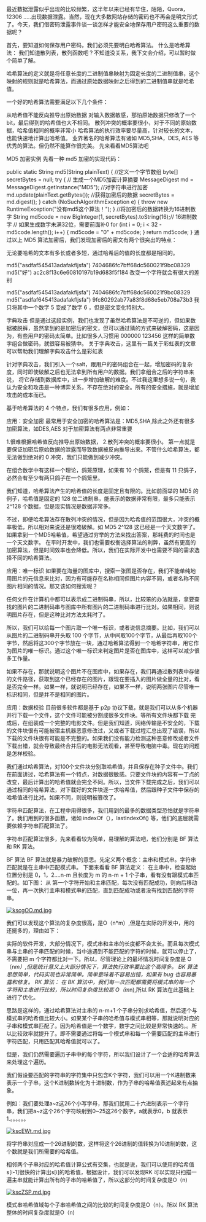 
最近数据泄露似乎出现的比较频繁，这半年以来已经有华住，陌陌，Quora，12306 …..出现数据泄露。当然，现在大多数网站存储的密码也不再会是明文形式了。今天，我们借密码泄露事件谈一谈怎样才能安全地保存用户密码这么重要的数据呢？

首先，要知道如何保存用户密码，我们必须先要明白哈希算法。
什么是哈希算法：
我们知道散列表，散列函数吧？不知道没关系，我下文会介绍，可以暂时做个简单了解。

哈希算法的定义就是将任意长度的二进制值串映射为固定长度的二进制值串，这个映射的规则就是哈希算法，而通过原始数据映射之后得到的二进制值串就是哈希值。

一个好的哈希算法需要满足以下几个条件：

从哈希值不能反向推导出原始数据
对输入数据敏感，那怕原始数据只修改了一个bit，最后得到的哈希值也大不相同。
散列冲突的概率要很小，对于不同的原始数据，哈希值相同的概率非常小
哈希算法的执行效率要尽量高，针对较长的文本，也能快速地计算出哈希值。
业界著名的哈希算法有诸如 MD5,SHA，DES, AES 等优秀的算法。但仍然不能算作很完美。
先来看看MD5算法吧

MD5 加密实例
先看一种 md5 加密的实现代码：

 
public static String md5(String plainText) {
    //定义一个字节数组
    byte[] secretBytes = null;
    try {
        // 生成一个MD5加密计算摘要
        MessageDigest md = MessageDigest.getInstance("MD5");
        //对字符串进行加密
        md.update(plainText.getBytes());
        //获得加密后的数据
        secretBytes = md.digest();
    } catch (NoSuchAlgorithmException e) {
        throw new RuntimeException("没有md5这个算法！");
    }
    //将加密后的数据转换为16进制数字
    String md5code = new BigInteger(1, secretBytes).toString(16);// 16进制数字
    // 如果生成数字未满32位，需要前面补0
    for (int i = 0; i < 32 - md5code.length(); i++) {
        md5code = "0" + md5code;
    }
    return md5code;
}
通过以上 MD5 算法加密后，我们发现加密后的密文有两个很突出的特点：

无论要哈希的文本有多长或者多短，通过哈希后的值的长度都是相同的。

md5("asdfaf545413adafakfljsfa")  7404686fc7bff68dc560021f9bc08329
md5("好")                        ac2c8f13c6e60810197b19d683f5f184
改变一个字符就会有很大的差别

md5("asdfaf545413adafakfljsfa")  7404686fc7bff68dc560021f9bc08329
md5("asdfaf645413adafakfljsfa")  9fc80292ab77a83f8d68e5eb708a73b3
我只将其中一个数字 5 变成了数字 6 ，但是密文变化特别大。

字典攻击
但是通过这段实例，我们也发现了虽然哈希算法是不可逆的，但如果数据被脱裤，虽然拿到的是加密后的密文，但可以通过猜的方式来破解密码，这是因为，有些用户的密码太简单。比如很多人习惯用
000000 123456 这样的简单数字组合做密码，就很容易被猜中。 关于字典攻击，这里有一篇关于彩虹表的文章可以帮助我们理解字典攻击什么是彩虹表

针对字典攻击，我们引入一个salt，跟用户的密码组合在一起，增加密码的复杂度，同时即使破解之后也无法拿到所有用户的数据。我们拿组合之后的字符串来说，
将它存储到数据库中，进一步增加破解的难度。不过我这里想多说一句，我认为安全和攻击是一种博弈关系，不存在绝对的安全。所有的安全措施，就是增加攻击的成本而已。

基于哈希算法的 4 个特点，我们有很多应用，例如：

应用：安全加密
最常用于安全加密的哈希算法是：MD5,SHA,除此之外还有很多加密算法，如DES,AES
对于加密算法有两点非常重要

1.很难根据哈希值反向推导出原始数据，
2.散列冲突的概率要很小。
第一点就是要保证加密后原始数据的泄露而导致数据被反向推导出来。不管什么哈希算法，都无法做到绝对的 0 冲突，我们只能做到减少冲突。

在组合数学中有这样一个理论，鸽笼原理，如果有 10 个鸽笼，但是有 11 只鸽子，必然会有至少有两只鸽子在一个鸽笼里。

我们知道，哈希算法产生的哈希值的长度是固定且有限的。比如前面举的 MD5 的例子，哈希值是固定的 128 位二进制串，能表示的数据非常有限，最多只能表示 2^128 个数据，但是现实情况是数据非常多。

不过，即便哈希算法存在散列冲突的情况，但是因为哈希值的范围很大，冲突的概率极低，所以相对来说还是很难破解。如 MD5 2^128 这已经是一个天文数字了。
如果拿到一个MD5哈希值，希望通过穷举的方法来找出答案，那耗费的时间也是一个天文数字。
在平时开发中，我们也需要权衡选择算法的利弊，虽然有更高的加密算法，但是时间效率也会降低。所以，我们在实际开发中也需要不同的需求选择不同的哈希算法。

应用：唯一标识
如果要在海量的图库中，搜索一张图是否存在，我们不能单纯地用图片的元信息来比对，因为有可能存在名称相同但图片内容不同，或者名称不同图片相同的情况。那又该如何搜索呢？

任何文件在计算机中都可以表示成二进制码串，所以，比较笨的办法就是，拿要查找的图片的二进制码串与图库中所有图片的二进制码串进行比对。如果相同，则说明图片存在，但是这种比对方法太耗时了。

所以，我们可以给每一个图片取一个唯一标识，或者说信息摘要。比如，我们可以从图片的二进制码串开头取 100 个字节，从中间取100个字节，从最后再取100个字节，然后将这300个字节放在一块，通过哈希算法得到一个哈希字符串，用它作为图片的唯一标识。通过这个唯一标识来判定图片是否在图库中，这样可以减少很多工作量。

如果不存在，那就说明这个图片不在图库中，如果存在，我们再通过散列表中存储的文件路径，获取到这个已经存在的图片，跟现在要插入的图片做全量的比对，看是否完全一样。如果一样，就说明已经存在，如果不一样，说明两张图片尽管唯一标识相同，但是并不是相同的图片。

应用：数据校验
目前很多软件都是基于 p2p 协议下载，就是我们可以从多个机器并行下载一个文件，这个文件可能被分割成很多文件块。等所有文件块都下载
完成后，在组装成一个完整的电影文件。但是我们知道，网络传输是不安全的，下载的文件块很有可能被宿主机器恶意修改过，又或者下载过程汇总出现了错误，所以下载的文件块很有可能是不完整的。如果我们没有能力检测这种恶意修改或者文件下载出错，就会导致最终合并后的电影无法观看，甚至导致电脑中毒。现在的问题是怎样校验。

我们通过哈希算法，对100个文件块分别取哈希值，并且保存在种子文件中。我们在前面讲过，哈希算法有一个特点，对数据很敏感。只要文件块的内容有一丁点的改变，最后计算出的哈希值就会完全不同。所以，当文件下载完成之后，我们可以通过相同的哈希算法，对下载好的文件块逐一求哈希值，然后跟种子文件中保存的
哈希值进行比对。如果不同，则说明被篡改了。



字符串匹配算法，在工程中用得很多，我们用到的最多的数据类型恐怕就是字符串了。我们用到的很多函数，诸如 indexOf（），lastIndexOf() 等，他们的底层就需要依赖字符串匹配算法了。

字符串匹配算法很多，先来看看较为简单，易理解的算法吧，他们分别是 BF 算法和 RK 算法。

BF 算法
BF 算法就是暴力破解的意思。先定义两个概念：主串和模式串。字符串匹配就是在主串中匹配模式串。
下面来看看 BF 算法定义：
在主串中，检查起始位置分别是 0，1，2….n-m 且长度为 m 的 n-m + 1 个子串，看有没有跟模式串匹配的。如下图：
从 第一个字符开始和主串匹配，每次没有匹配成功，则向后移动一位，再一次执行主串和模式串的匹配，直到匹配成功或者没有找到匹配的字符串。

[![kscgOO.md.jpg](https://s2.ax1x.com/2019/02/16/kscgOO.md.jpg)](https://imgchr.com/i/kscgOO)

我们可以发现这个算法的复杂度很高，是O（n*m）,但是在实际的开发中，用的还挺多的，理由如下：

实际的软件开发，大部分情况下，模式串和主串的长度都不会太长。而且每次模式串与主串的子串匹配的时候，当中途遇到不能匹配的字符的时候，就可以停止了，不需要把 m 个字符都比对一下。所以，尽管理论上的最坏情况时间复杂度是 O（n*m）,但是统计意义上大部分情况下，算法执行效率要比这个高得多。
BK 算法思想简单，代码实现也非常简单。简单意味着不容易出错，如果有 bug 也容易暴露和修复。
RK 算法：
在 BK 算法中，我们每一次匹配都需要将模式串的每一个字符和主串进行比较，所以时间复杂度比较高 O（m*n),所以 RK 算法在此基础上进行了优化。

思路是这样的，通过哈希算法对主串的 n-m+1 个子串分别求哈希值，然后逐个与模式串的哈希值比较大小。如果某个子串的哈希值与模式串相等，那就说明对应的子串和模式串匹配了。因为哈希值是一个数字，数字之间比较是非常快速的。。所以比较效率就提升了。即不需要通过将每一个模式串和每一个需要匹配的主串进行字符匹配，只用匹配其哈希值就可以了。

但是，我们仍然需要遍历子串中的每个字符，所以我们设计了一个合适的哈希算法来处理这个遍历。

我们假设要匹配的字符串的字符集中只包含K个字符，我们可以用一个K进制数来表示一个子串，这个K进制数转化为十进制数，作为子串的哈希值表述起来有点抽象。

例如：我们要处理a~z这26个小写字母，那我们就用二十六进制表示一个字符串，我们把a~z这个26个字符映射到0~25这26个数字，a就表示0，b 就表示 1.。。。。。。

[![kscEWt.md.jpg](https://s2.ax1x.com/2019/02/16/kscEWt.md.jpg)](https://imgchr.com/i/kscEWt)

将字符串对应成一个26进制的数，这样将这个26进制的值转换为10进制的数，这个数就是我们所需要的哈希值。

相邻两个子串对应的哈希值计算公式有交集，也就是说，我们可以使用的哈希值s[i-1]很快的计算出s[i]的哈希值，根据设计，我们可以发现RK 可以实现只扫描一遍主串就能计算出所有的子串的哈希值了，所以这部分的时间复杂度是O（n)

[![kscZSP.md.jpg](https://s2.ax1x.com/2019/02/16/kscZSP.md.jpg)](https://imgchr.com/i/kscZSP)

模式串哈希值域每个子串哈希值之间的比较的时间复杂度是O（n）。所以 RK 算法整体的时间复杂度就是O（n)

